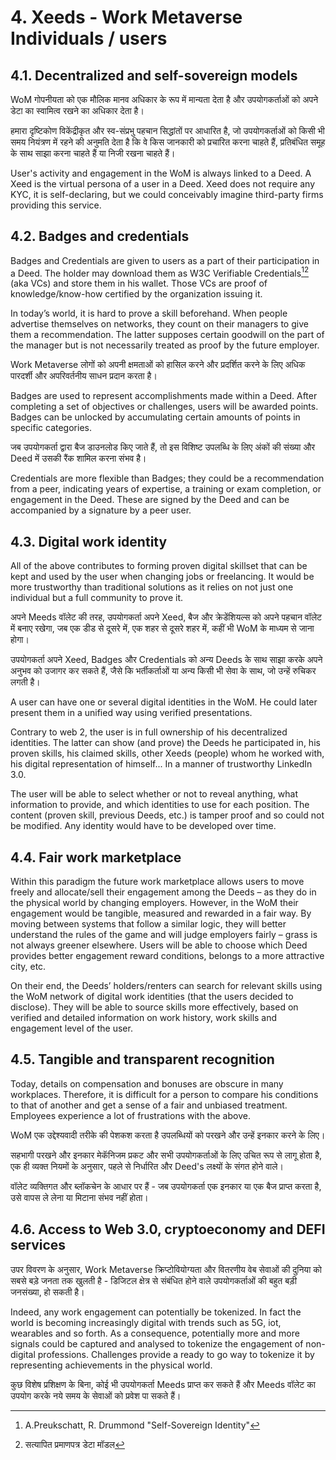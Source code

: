# 4. Xeeds - Work Metaverse Individuals / users

## 4.1. Decentralized and self-sovereign models

WoM गोपनीयता को एक मौलिक मानव अधिकार के रूप में मान्यता देता है और उपयोगकर्ताओं को अपने डेटा का स्वामित्व रखने का अधिकार देता है।

हमारा दृष्टिकोण विकेंद्रीकृत और स्व-संप्रभु पहचान सिद्धांतों पर आधारित है, जो उपयोगकर्ताओं को किसी भी समय नियंत्रण में रहने की अनुमति देता है कि वे किस जानकारी को प्रचारित करना चाहते हैं, प्रतिबंधित समूह के साथ साझा करना चाहते हैं या निजी रखना चाहते हैं।

User's activity and engagement in the WoM is always linked to a Deed. A Xeed is the virtual persona of a user in a Deed. Xeed does not require any KYC, it is self-declaring, but we could conceivably imagine third-party firms providing this service.

## 4.2. Badges and credentials

Badges and Credentials are given to users as a part of their participation in a Deed. The holder may download them as W3C Verifiable Credentials[^7][^8] (aka VCs) and store them in his wallet. Those VCs are proof of knowledge/know-how certified by the organization issuing it.

In today’s world, it is hard to prove a skill beforehand. When people advertise themselves on networks, they count on their managers to give them a recommendation. The latter supposes certain goodwill on the part of the manager but is not necessarily treated as proof by the future employer.

Work Metaverse लोगों को अपनी क्षमताओं को हासिल करने और प्रदर्शित करने के लिए अधिक पारदर्शी और अपरिवर्तनीय साधन प्रदान करता है।

Badges are used to represent accomplishments made within a Deed. After completing a set of objectives or challenges, users will be awarded points. Badges can be unlocked by accumulating certain amounts of points in specific categories.

जब उपयोगकर्ता द्वारा बैज डाउनलोड किए जाते हैं, तो इस विशिष्ट उपलब्धि के लिए अंकों की संख्या और Deed में उसकी रैंक शामिल करना संभव है।

Credentials are more flexible than Badges; they could be a recommendation from a peer, indicating years of expertise, a training or exam completion, or engagement in the Deed. These are signed by the Deed and can be accompanied by a signature by a peer user.

## 4.3. Digital work identity

All of the above contributes to forming proven digital skillset that can be kept and used by the user when changing jobs or freelancing. It would be more trustworthy than traditional solutions as it relies on not just one individual but a full community to prove it.

अपने Meeds वॉलेट की तरह, उपयोगकर्ता अपने Xeed, बैज और क्रेडेंशियल्स को अपने पहचान वॉलेट में बनाए रखेगा, जब एक डीड से दूसरे में, एक शहर से दूसरे शहर में, कहीं भी WoM के माध्यम से जाना होगा।

उपयोगकर्ता अपने Xeed, Badges और Credentials को अन्य Deeds के साथ साझा करके अपने अनुभव को उजागर कर सकते हैं, जैसे कि भर्तीकर्ताओं या अन्य किसी भी सेवा के साथ, जो उन्हें रुचिकर लगती है।

A user can have one or several digital identities in the WoM. He could later present them in a unified way using verified presentations.

Contrary to web 2, the user is in full ownership of his decentralized identities. The latter can show (and prove) the Deeds he participated in, his proven skills, his claimed skills, other Xeeds (people) whom he worked with, his digital representation of himself... In a manner of trustworthy LinkedIn 3.0.

The user will be able to select whether or not to reveal anything, what information to provide, and which identities to use for each position. The content (proven skill, previous Deeds, etc.) is tamper proof and so could not be modified. Any identity would have to be developed over time.

## 4.4. Fair work marketplace

Within this paradigm the future work marketplace allows users to move freely and allocate/sell their engagement among the Deeds – as they do in the physical world by changing employers. However, in the WoM their engagement would be tangible, measured and rewarded in a fair way. By moving between systems that follow a similar logic, they will better understand the rules of the game and will judge employers fairly – grass is not always greener elsewhere. Users will be able to choose which Deed provides better engagement reward conditions, belongs to a more attractive city, etc.

On their end, the Deeds’ holders/renters can search for relevant skills using the WoM network of digital work identities (that the users decided to disclose). They will be able to source skills more effectively, based on verified and detailed information on work history, work skills and engagement level of the user.

## 4.5. Tangible and transparent recognition

Today, details on compensation and bonuses are obscure in many workplaces. Therefore, it is difficult for a person to compare his conditions to that of another and get a sense of a fair and unbiased treatment. Employees experience a lot of frustrations with the above.

WoM एक उद्देश्यवादी तरीके की पेशकश करता है उपलब्धियों को परखने और उन्हें इनकार करने के लिए।

सहभागी परखने और इनकार मेकॅनिजम प्रकट और सभी उपयोगकर्ताओं के लिए उचित रूप से लागू होता है, एक ही व्यक्त नियमों के अनुसार, पहले से निर्धारित और Deed's लक्ष्यों के संगत होने वाले।

वॉलेट व्यक्तिगत और ब्लॉकचेन के आधार पर हैं - जब उपयोगकर्ता एक इनकार या एक बैज प्राप्त करता है, उसे वापस ले लेना या मिटाना संभव नहीं होता।

## 4.6. Access to Web 3.0, cryptoeconomy and DEFI services

उपर विवरण के अनुसार, Work Metaverse क्रिप्टोवियोग्यता और वितरणीय वेब सेवाओं की दुनिया को सबसे बड़े जनता तक खुलती है - डिजिटल क्षेत्र से संबंधित होने वाले उपयोगकर्ताओं की बहुत बड़ी जनसंख्या, हो सकती है।

Indeed, any work engagement can potentially be tokenized. In fact the world is becoming increasingly digital with trends such as 5G, iot, wearables and so forth. As a consequence, potentially more and more signals could be captured and analysed to tokenize the engagement of non-digital professions. Challenges provide a ready to go way to tokenize it by representing achievements in the physical world.

कुछ विशेष प्रशिक्षण के बिना, कोई भी उपयोगकर्ता Meeds प्राप्त कर सकते हैं और Meeds वॉलेट का उपयोग करके नये समय के सेवाओं को प्रवेश पा सकते हैं।

[^7]: A.Preukschatt, R. Drummond "Self-Sovereign Identity"
[^8]: सत्यापित प्रमाणपत्र डेटा मॉडल
